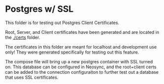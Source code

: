 # Postgres w/ SSL

This folder is for testing out Postgres Client Certificates.

Root, Server, and Client certificates have been generated and are located in the [./certs](./certs/) folder.

The certificates in this folder are meant for localhost and development use only! They were generated specifically for testing out this feature.

The compose file will bring up a new postgres container with SSL turned on.
This database can be configured in Neosync, and the root+client certs can be added to the connection configuraiton to further test out a database that uses SSL certificates.
